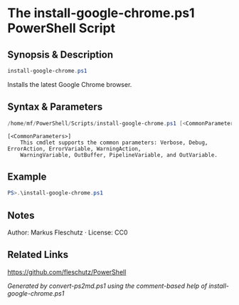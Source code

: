 # The install-google-chrome.ps1 PowerShell Script

## Synopsis & Description
```powershell
install-google-chrome.ps1
```

Installs the latest Google Chrome browser.

## Syntax & Parameters
```powershell
/home/mf/PowerShell/Scripts/install-google-chrome.ps1 [<CommonParameters>]
```

```
[<CommonParameters>]
    This cmdlet supports the common parameters: Verbose, Debug, ErrorAction, ErrorVariable, WarningAction, 
    WarningVariable, OutBuffer, PipelineVariable, and OutVariable.
```

## Example
```powershell
PS>.\install-google-chrome.ps1
```


## Notes
Author: Markus Fleschutz · License: CC0

## Related Links
https://github.com/fleschutz/PowerShell

*Generated by convert-ps2md.ps1 using the comment-based help of install-google-chrome.ps1*

